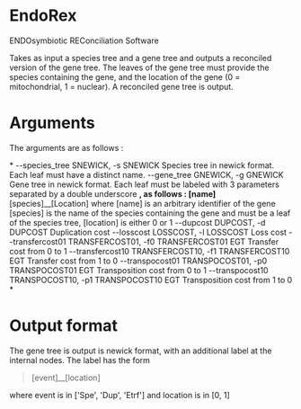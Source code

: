 # EndoRex

ENDOsymbiotic REConciliation Software

Takes as input a species tree and a gene tree and outputs a reconciled version of the gene tree.
The leaves of the gene tree must provide the species containing the gene, and the location of the gene (0 = mitochondrial, 1 = nuclear).
A reconciled gene tree is output. 

# Arguments

The arguments are as follows : 

\*
--species_tree SNEWICK, -s SNEWICK
                        Species tree in newick format.  Each leaf must have a distinct name.
--gene_tree GNEWICK, -g GNEWICK
                        Gene tree in newick format. Each leaf must be labeled with 3 parameters separated by a double
                        underscore __, as follows : [name]__[species]__[Location] where [name] is an arbitrary
                        identifier of the gene [species] is the name of the species containing the gene and must be a
                        leaf of the species tree, [location] is either 0 or 1
--dupcost DUPCOST, -d DUPCOST
                        Duplication cost
--losscost LOSSCOST, -l LOSSCOST
                        Loss cost
--transfercost01 TRANSFERCOST01, -f0 TRANSFERCOST01
                        EGT Transfer cost from 0 to 1
--transfercost10 TRANSFERCOST10, -f1 TRANSFERCOST10
                        EGT Transfer cost from 1 to 0
--transpocost01 TRANSPOCOST01, -p0 TRANSPOCOST01
                        EGT Transposition cost from 0 to 1
--transpocost10 TRANSPOCOST10, -p1 TRANSPOCOST10
                        EGT Transposition cost from 1 to 0
\*                 
                        
# Output format 

The gene tree is output is newick format, with an additional label at the internal nodes.
The label has the form 

>[event]__[location]

where event is in ['Spe', 'Dup', 'Etrf'] and location is in [0, 1]
